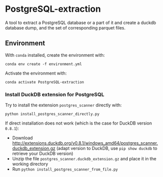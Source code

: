 # PostgreSQL-extraction

A tool to extract a PostgreSQL database or a part of it and create a duckdb database dump, and the set of corresponding parquet files.

## Environment

With `conda` installed, create the environment with:
```
conda env create -f environment.yml
```
Activate the environment with:
```
conda activate PostgreSQL-extraction
```

### Install DuckDB extension for PostgreSQL

Try to install the extension `postgres_scanner` directly with:
```
python install_postgres_scanner_directly.py
```

If direct installation does not work (which is the case for DuckDB version `0.8.1`):
- Download http://extensions.duckdb.org/v0.8.1/windows_amd64/postgres_scanner.duckdb_extension.gz (adapt version to DuckDB, use `pip show duckdb` to retrieve your DuckDB version)
- Unzip the file `postgres_scanner.duckdb_extension.gz` and place it in the working directory
- Run `python install_postgres_scanner_from_file.py`
